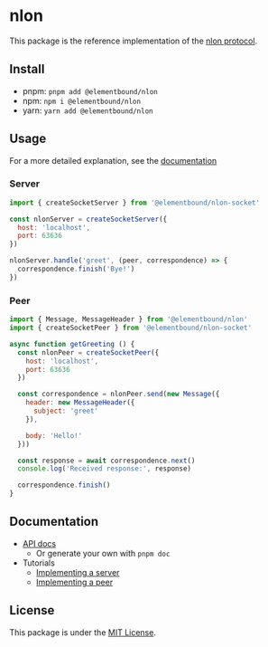 # nlon

This package is the reference implementation of the [nlon protocol](../../).

## Install

- pnpm: `pnpm add @elementbound/nlon`
- npm: `npm i @elementbound/nlon`
- yarn: `yarn add @elementbound/nlon`

## Usage

For a more detailed explanation, see the [documentation](#documentation)

### Server

```js
import { createSocketServer } from '@elementbound/nlon-socket'

const nlonServer = createSocketServer({
  host: 'localhost',
  port: 63636
})

nlonServer.handle('greet', (peer, correspondence) => {
  correspondence.finish('Bye!')
})
```

### Peer

```js
import { Message, MessageHeader } from '@elementbound/nlon'
import { createSocketPeer } from '@elementbound/nlon-socket'

async function getGreeting () {
  const nlonPeer = createSocketPeer({
    host: 'localhost',
    port: 63636
  })

  const correspondence = nlonPeer.send(new Message({
    header: new MessageHeader({
      subject: 'greet'
    }),

    body: 'Hello!'
  }))

  const response = await correspondence.next()
  console.log('Received response:', response)

  correspondence.finish()
}
```

## Documentation

- [API docs](https://elementbound.github.io/nlon/nlon/)
  - Or generate your own with `pnpm doc`
- Tutorials
  - [Implementing a server](doc/tutorials/server.md)
  - [Implementing a peer](doc/tutorials/peer.md)

## License

This package is under the [MIT License](LICENSE).
